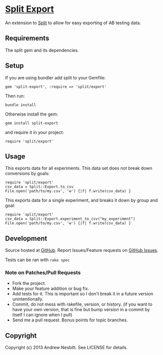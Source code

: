 # [Split Export](http://libraries.io/rubygems/split-export)

An extension to [Split](http://github.com/splitrb/split) to allow for easy exporting of AB testing data.

## Requirements

The split gem and its dependencies.

## Setup

If you are using bundler add split to your Gemfile:

    gem 'split-export', :require => 'split/export'

Then run:

    bundle install

Otherwise install the gem:

    gem install split-export

and require it in your project:

    require 'split/export'

## Usage

This exports data for all experiments. This data set does not break down conversions by goals:

    require 'split/export'
    csv_data = Split::Export.to_csv
    File.open('path/to/my.csv', 'w') {|f| f.write(csv_data) }

This exports data for a single experiment, and breaks it down by group and goal:

    require 'split/export'
    csv_data = Split::Export.experiment_to_csv("my_experiment")
    File.open('path/to/my.csv', 'w') {|f| f.write(csv_data) }

## Development

Source hosted at [GitHub](http://github.com/splitrb/split-export).
Report Issues/Feature requests on [GitHub Issues](http://github.com/splitrb/split-export/issues).

Tests can be ran with `rake spec`

### Note on Patches/Pull Requests

 * Fork the project.
 * Make your feature addition or bug fix.
 * Add tests for it. This is important so I don't break it in a
   future version unintentionally.
 * Commit, do not mess with rakefile, version, or history.
   (if you want to have your own version, that is fine but bump version in a commit by itself I can ignore when I pull)
 * Send me a pull request. Bonus points for topic branches.

## Copyright

Copyright (c) 2013 Andrew Nesbitt. See LICENSE for details.
